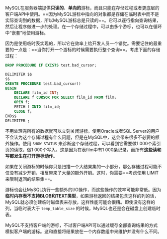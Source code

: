 MySQL在服务器端提供**只读的**、**单向的**游标，而且只能在存储过程或者更底层的客户端API中使用。==因为MySQL游标中指向的对象都是存储在临时表中而不是实际查询到的数据，所以MySQL游标总是只读的==。它可以逐行指向查询结果，然后让程序做进一步的处理。在一个存储过程中，可以由多个游标，也可以在循环中“嵌套”地使用游标。

因为是使用临时表实现的，所以它在效率上给开发人员一个错觉。需要记住的最重要的一点是：==当你打开一个游标的时候需要执行整个查询==。考虑下面的存储过程：

```sql
DROP PROCEDURE IF EXISTS test.bad_cursor;

DELIMITER $$
$$
CREATE PROCEDURE test.bad_cursor()
BEGIN
	DECLARE film_id INT;
	DECLARE f CURSOR FOR SELECT film_id FROM film;
	OPEN f;
	FETCH f INTO film_id;
	CLOSE f;
END$$
DELIMITER ;
```

不用处理完所有的数据就可以立刻关闭游标。使用Oracle或者SQL Server的用户不会认为这个存储过程有什么问题，但是在MySQL中，这会带来很多不必要的额外操作。使用 `SHOW STATUS` 来诊断这个存储过程，可以看到它需要做1 000个索引页的读取，做1 000个写入。这是因为在表film中有1 000条记录，而所有**这些读和写都发生在打开游标动作**。

如果在关闭游标的时候你只是扫描一个大结果集的一小部分，那么存储过程可能不仅没有减少开销，相反带来了大量的额外开销。这时，你需要==考虑使用 LIMIT 来限制返回的结果集==。

游标也会让MySQL执行一些额外的I/O操作，而这些操作的效率可能非常低。因为**临时内存表不支持BLOB和TEXT类型**，如果游标返回的结果包含这样的列的话，MySQL就必须创建临时磁盘表来存放，这样性能可能会很糟。即使没有这样的列，当临时表大于 `temp_table_size` 的时候，MySQL也还是会在磁盘上创建临时表。

MySQL不支持客户端的游标，不过客户端API可以通过缓存全部查询结果的方式模拟客户端的游标。这和直接将结果放在一个内存数组中来维护并没有什么不同。